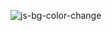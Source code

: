 ![js-bg-color-change](https://github.com/ozkannbuyuk/js-bg-color-change/assets/111967202/91ad6687-cf46-434f-8fd0-06a76695e585)
